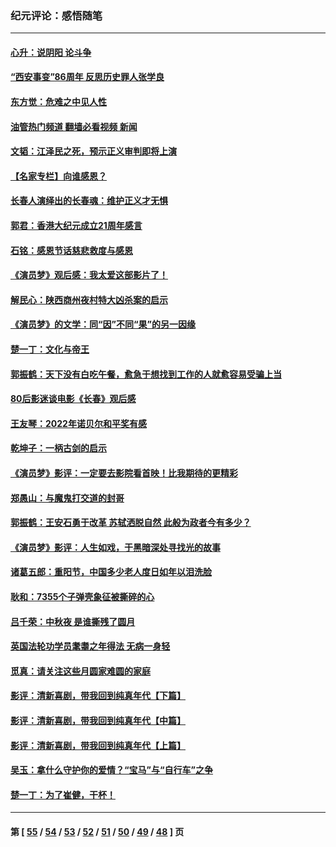 ### 纪元评论：感悟随笔
---
#### [心升：说阴阳 论斗争](../../pages/nsc1035/n13885189.md?12300330) 
#### [“西安事变”86周年 反思历史罪人张学良](../../pages/nsc1035/n13882019.md?12300330) 
#### [东方觉：危难之中见人性](../../pages/nsc1035/n13881549.md?12300330) 
#### [油管热门频道 翻墙必看视频 新闻](ok?12300330)
#### [文韬：江泽民之死，预示正义审判即将上演](../../pages/nsc1035/n13877698.md?12300330) 
#### [【名家专栏】向谁感恩？](../../pages/nsc1035/n13873797.md?12300330) 
#### [长春人演绎出的长春魂：维护正义才无惧](../../pages/nsc1035/n13871764.md?12300330) 
#### [郭君：香港大纪元成立21周年感言](../../pages/nsc1035/n13871269.md?12300330) 
#### [石铭：感恩节话慈悲救度与感恩](../../pages/nsc1035/n13869863.md?12300330) 
#### [《演员梦》观后感：我太爱这部影片了！](../../pages/nsc1035/n13866783.md?12300330) 
#### [解民心：陕西商州夜村特大凶杀案的启示](../../pages/nsc1035/n13865339.md?12300330) 
#### [《演员梦》的文学：同“因”不同“果”的另一因缘](../../pages/nsc1035/n13863930.md?12300330) 
#### [楚一丁：文化与帝王](../../pages/nsc1035/n13863143.md?12300330) 
#### [郭振鹤：天下没有白吃午餐，愈急于想找到工作的人就愈容易受骗上当](../../pages/nsc1035/n13860772.md?12300330) 
#### [80后影迷谈电影《长春》观后感](../../pages/nsc1035/n13852708.md?12300330) 
#### [王友琴：2022年诺贝尔和平奖有感](../../pages/nsc1035/n13848079.md?12300330) 
#### [乾坤子：一柄古剑的启示](../../pages/nsc1035/n13841954.md?12300330) 
#### [《演员梦》影评：一定要去影院看首映！比我期待的更精彩](../../pages/nsc1035/n13840865.md?12300330) 
#### [郑愚山：与魔鬼打交道的封哥](../../pages/nsc1035/n13840314.md?12300330) 
#### [郭振鹤：王安石勇于改革 苏轼洒脱自然 此般为政者今有多少？](../../pages/nsc1035/n13836901.md?12300330) 
#### [《演员梦》影评：人生如戏，于黑暗深处寻找光的故事](../../pages/nsc1035/n13832182.md?12300330) 
#### [诸葛五郎：重阳节，中国多少老人度日如年以泪洗脸](../../pages/nsc1035/n13831696.md?12300330) 
#### [耿和：7355个子弹壳象征被撕碎的心](../../pages/nsc1035/n13830612.md?12300330) 
#### [吕千荣：中秋夜 是谁撕残了圆月](../../pages/nsc1035/n13824365.md?12300330) 
#### [英国法轮功学员耄耋之年得法 无病一身轻](../../pages/nsc1035/n13821415.md?12300330) 
#### [觅真：请关注这些月圆家难圆的家庭](../../pages/nsc1035/n13817374.md?12300330) 
#### [影评：清新喜剧，带我回到纯真年代【下篇】](../../pages/nsc1035/n13806698.md?12300330) 
#### [影评：清新喜剧，带我回到纯真年代【中篇】](../../pages/nsc1035/n13806120.md?12300330) 
#### [影评：清新喜剧，带我回到纯真年代【上篇】](../../pages/nsc1035/n13805467.md?12300330) 
#### [吴玉：拿什么守护你的爱情？“宝马”与“自行车”之争](../../pages/nsc1035/n13804482.md?12300330) 
#### [楚一丁：为了崔健，干杯！](../../pages/nsc1035/n13802006.md?12300330) 

---
#### 第 [ [55](./55.md?12300330) / [54](./54.md?12300330) / [53](./53.md?12300330) / [52](./52.md?12300330) / [51](./51.md?12300330) / [50](./50.md?12300330) / [49](./49.md?12300330) / [48](./48.md?12300330) ] 页
